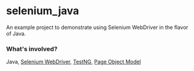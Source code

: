 selenium_java
================
An example project to demonstrate using Selenium WebDriver in the flavor of Java.


### What's involved?
Java, [Selenium WebDriver](http://www.seleniumhq.org/docs/03_webdriver.jsp), [TestNG](http://testng.org/doc/), [Page Object Model](https://www.guru99.com/page-object-model-pom-page-factory-in-selenium-ultimate-guide.html)
